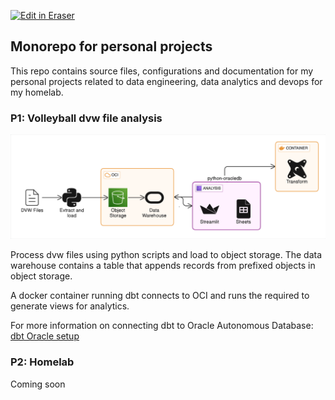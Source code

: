<p><a target="_blank" href="https://app.eraser.io/workspace/XMmPmon1a15VrKfLl5NV" id="edit-in-eraser-github-link"><img alt="Edit in Eraser" src="https://firebasestorage.googleapis.com/v0/b/second-petal-295822.appspot.com/o/images%2Fgithub%2FOpen%20in%20Eraser.svg?alt=media&amp;token=968381c8-a7e7-472a-8ed6-4a6626da5501"></a></p>

## Monorepo for personal projects
This repo contains source files, configurations and documentation for my personal projects related to data engineering, data analytics and devops for my homelab.

### P1: Volleyball dvw file analysis
![P1 Architecture](/.eraser/XMmPmon1a15VrKfLl5NV___RdoVNMO293MC7rH6kLBadSgeQJ53___---figure---vPhaGfZhysTdpgIWW2N48---figure---IUCYPCcW3bYZgK9bMV4sYA.png "P1 Architecture")

Process dvw files using python scripts and load to object storage. The data warehouse contains a table that appends records from prefixed objects in object storage. 

A docker container running dbt connects to OCI and runs the required to generate views for analytics. 

For more information on connecting dbt to Oracle Autonomous Database: [﻿dbt Oracle setup](https://docs.getdbt.com/docs/core/connect-data-platform/oracle-setup#) 

### P2: Homelab 
Coming soon




<!--- Eraser file: https://app.eraser.io/workspace/XMmPmon1a15VrKfLl5NV --->